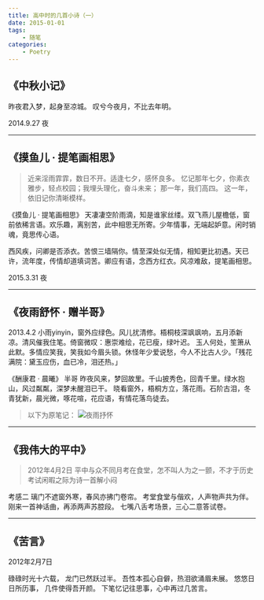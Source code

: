 ```yaml
---
title: 高中时的几首小诗（一）
date: 2015-01-01
tags:
    - 随笔
categories:
    - Poetry
---
```


## 《中秋小记》

昨夜君入梦，起身至凉城。
叹兮今夜月，不比去年明。

2014.9.27 夜

---

## 《摸鱼儿 · 提笔画相思》
> 近来淫雨霏霏，数日不开。适逢七夕，感怀良多。 
> 忆记那年七夕，你素衣雅步，轻点校园；我埋头理化，奋斗未来； 
> 那一年，我们高四。 
> 这一年，依旧记你清晰模样。

《摸鱼儿 · 提笔画相思》
天凄凄空阶雨滴，知是谁家丝缕。双飞燕儿屋檐低，窗前依稀言语。欢乐趣，离别苦，此中相思无所寄。少年情事，无端起妒意。闲时销魂，竟思传心语。

西风疾，问卿是否添衣。苦恨三墙隔你。情至深处似无情，相知更比初遇。天已许，流年度，传情却道填词苦。卿应有语，念西方红衣。风凉难敌，提笔画相思。

2015.3.31 夜

---

## 《夜雨舒怀 · 赠半哥》

2013.4.2
小雨yinyin，窗外应绿色。风儿扰清修。梧桐枝深飒飒响，五月添新凉。清风催我住笔。倚窗微叹：惠崇难绘，花已瘦，绿叶迟。
玉人何处，笙箫从此默。多情应笑我，笑我如今眉头锁。休怪年少爱说愁，今人不比古人少。「残花满院：黛玉应伤，血已冷，泪还热。」


《酬康君 · 晨曦》
半哥
昨夜风来，梦回故里。千山披秀色，回青千里。绿水抱山，风过粼粼，深梦未醒泪已干。
晓看窗外，梧桐方立，落花雨。石阶古泪，冬青犹新，晨光微，啄花喧，花应语，有情花落鸟徒去。

> 以下为原笔记：
> ![夜雨抒怀](/images/夜雨抒怀.png)

---

## 《我伟大的平中》

> 2012年4月2日 
> 平中与众不同月考在食堂，怎不叫人为之一颤，不才于历史考试闲暇之际为诗一首解小闷

考感二
璃门不遮窗外寒，春风亦拂门卷帘。
考堂食堂与偕欢，人声物声共为伴。
刚来一首神话曲，再添两声苏腔段。
七嘴八舌考场景，三心二意答试卷。

---

## 《苦言》

2012年2月7日

碌碌时光十六载， 龙门已然跃过半。
吾性本孤心自僻，热泪欲涌眉未展。
悠悠日日所历事， 几件使得吾开颜。
下笔忆记往思事，心中再过几苦言。